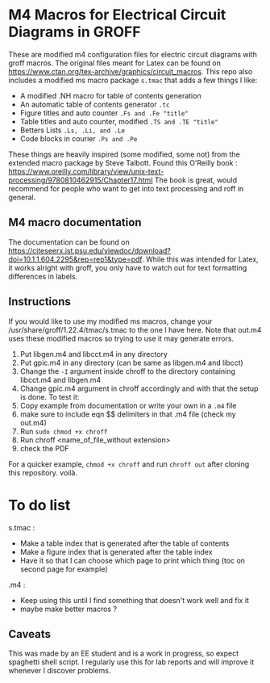 
# M4 Macros for Electrical Circuit Diagrams in GROFF
These are modified m4 configuration files for electric circuit diagrams with groff macros. The original files meant for Latex can be found on https://www.ctan.org/tex-archive/graphics/circuit_macros.
This repo also includes a modified ms macro package `s.tmac` that adds a few things I like:
- A modified .NH macro for table of contents generation
- An automatic table of contents generator `.tc`
- Figure titles and auto counter `.Fs and .Fe "title"`
- Table titles and auto counter, modified `.TS and .TE "title"`
- Betters Lists `.Ls, .Li, and .Le`
- Code blocks in courier `.Ps and .Pe`

These things are heavily inspired (some modified, some not) from the extended macro package by Steve Talbott. Found this O'Reilly book :
https://www.oreilly.com/library/view/unix-text-processing/9780810462915/Chapter17.html
The book is great, would recommend for people who want to get into text processing and roff in general.

## M4 macro documentation
The documentation can be found on https://citeseerx.ist.psu.edu/viewdoc/download?doi=10.1.1.604.2295&rep=rep1&type=pdf. While this was intended for Latex, it works alright with groff, you only have to watch out for text formatting differences in labels.
## Instructions
If you would like to use my modified ms macros, change your /usr/share/groff/1.22.4/tmac/s.tmac to the one I have here. Note that out.m4 uses these modified macros so trying to use it may generate errors.
1. Put libgen.m4 and libcct.m4 in any directory
2. Put gpic.m4 in any directory (can be same as libgen.m4 and libcct)
3. Change the `-I` argument inside chroff to the directory containing libcct.m4 and libgen.m4
4. Change gpic.m4 argument in chroff accordingly
and with that the setup is done. To test it:
1. Copy example from documentation or write your own in a `.m4` file
2. make sure to include eqn $$ delimiters in that .m4 file (check my out.m4)
3. Run `sudo chmod +x chroff`
4. Run chroff <name_of_file_without extension>
5. check the PDF

For a quicker example, `chmod +x chroff` and run `chroff out` after cloning this repository.
voilà.
# To do list
s.tmac :
- Make a table index that is generated after the table of contents
- Make a figure index that is generated after the table index
- Have it so that I can choose which page to print which thing (toc on second page for example)

.m4 :
- Keep using this until I find something that doesn't work well and fix it
- maybe make better macros ?

## Caveats
This was made by an EE student and is a work in progress, so expect spaghetti shell script. I regularly use this for lab reports and will improve it whenever I discover problems.


